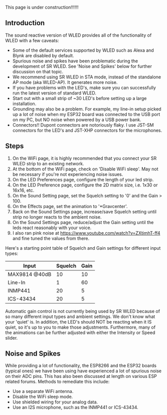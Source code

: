 This page is under construction!!!!!!

## Introduction
The sound reactive version of WLED provides all of the functionality of WLED with a few caveats:

* Some of the default services supported by WLED such as Alexa and Blynk are disabled by default.
* Spurious noise and spikes have been problematic during the development of SR WLED. See 'Noise and Spikes' below for further discussion on that topic.
* We recommend using SR WLED in STA mode, instead of the standalone AP mode (aka WLED-AP). It generates more noise.
* If you have problems with the LED's, make sure you can successfully run the latest version of standard WLED.
* Start out with a small strip of ~30 LED's before setting up a large installation.
* Grounding may also be a problem. For example, my line-in setup picked up a lot of noise when my ESP32 board was connected to the USB port on my PC, but NO noise when powered by a USB power bank.
* Connectors!! Dupont connectors are notoriously flaky. I use JST-SM connectors for the LED's and JST-XHP connectors for the microphones.

## Steps
1. On the WiFi page, it is highly recommended that you connect your SR WLED strip to an existing network.
2. At the bottom of the WiFi page, check on 'Disable WiFi sleep'. May not be necessary if you're not experiencing noise issues.
3. On the LED Preferences page, configure the length of your led strip.
3. On the LED Preference page, configure the 2D matrix size, i.e. 1x30 or 16x16, etc.
4. On the Sound Setting page, set the Squelch setting to '0' and the Gain > 100.
5. On the Effects page, set the animation to '*Gravcenter'.
6. Back on the Sound Settings page, increase/save Squelch setting until strip no longer reacts to the ambient noise.
7. On the Sound Settings page, reduce/adjust the Gain setting until the leds react reasonably with your voice.
8. I also ran pink noise at https://www.youtube.com/watch?v=ZXtimhT-ff4 and fine tuned the values from there.

Here's a starting point table of Squelch and Gain settings for different input types:

| Input | Squelch | Gain
| ----- | ------- | ----
| MAX9814 @40dB | 10 | 10
| Line-In | 1 | 60
| INMP441 | 20 | 5
| ICS-43434 | 20 | 5

Automatic gain control is not currently being used by SR WLED because of so many different input types and ambient settings. We don't know what your 'quiet' is. In addition, the LED's should NOT be reacting when it IS quiet, so it's up to you to make those adjustments. Furthermore, many of the animations can be further adjusted with either the Intensity or Speed slider.

## Noise and Spikes
While providing a lot of functionality, the ESP8266 and the ESP32 boards (typical ones) we have been using have experienced a lot of spurious noise on their ADC pins. This has also been discussed at length on various ESP related forums. Methods to remediate this include:

* Use a separate WiFi antenna.
* Disable the WiFi sleep mode.
* Use shielded wiring for your analog data.
* Use an I2S microphone, such as the INMP441 or ICS-43434.

